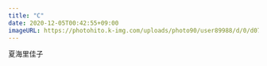 ```yaml
---
title: "C"
date: 2020-12-05T00:42:55+09:00
imageURL: https://photohito.k-img.com/uploads/photo90/user89988/d/0/d07d6adda2e0e3c06177a3eb65ea15af/d07d6adda2e0e3c06177a3eb65ea15af_m.jpg
---
```

夏海里佳子